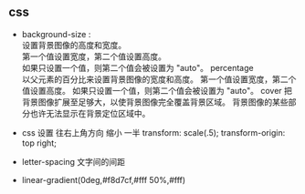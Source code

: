 ## css
- background-size :  
  设置背景图像的高度和宽度。  
  第一个值设置宽度，第二个值设置高度。  
  如果只设置一个值，则第二个值会被设置为 "auto"。
  percentage	
  以父元素的百分比来设置背景图像的宽度和高度。
  第一个值设置宽度，第二个值设置高度。
  如果只设置一个值，则第二个值会被设置为 "auto"。
  cover
  把背景图像扩展至足够大，以使背景图像完全覆盖背景区域。
  背景图像的某些部分也许无法显示在背景定位区域中。
  
- css 设置
  往右上角方向 缩小 一半
  transform: scale(.5);
  transform-origin: top right;  
- letter-spacing  文字间的间距
- linear-gradient(0deg,#f8d7cf,#fff 50%,#fff)
